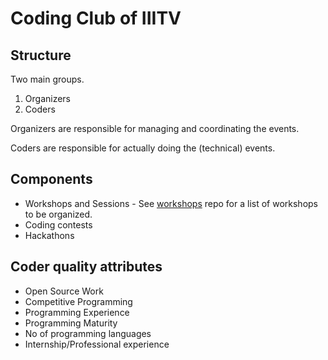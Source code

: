 # Coding Club of IIITV

## Structure

Two main groups. 

1. Organizers
2. Coders

Organizers are responsible for managing and coordinating the events.

Coders are responsible for actually doing the (technical) events.


## Components

* Workshops and Sessions - See [workshops](https://github.com/iiitv/workshops/) repo for a list of workshops to be organized.
* Coding contests
* Hackathons


## Coder quality attributes

* Open Source Work
* Competitive Programming
* Programming Experience
* Programming Maturity
* No of programming languages
* Internship/Professional experience
